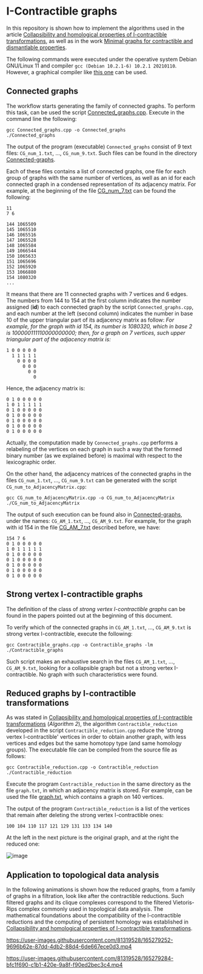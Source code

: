 # I-Contractible graphs
In this repository is shown how to implement the algorithms used in the article [Collapsibility and homological properties of I-contractible transformations](https://arxiv.org/abs/1808.07461), as well as in the work [Minimal graphs for contractible and dismantlable properties](https://arxiv.org/abs/2109.06729).

The following commands were executed under the operative system Debian GNU/Linux 11 and compiler `gcc (Debian 10.2.1-6) 10.2.1 20210110`. However, a graphical compiler like [this one](https://www.embarcadero.com) can be used.

## Connected graphs
The workflow starts generating the family of connected graphs. To perform this task, can be used the script [Connected_graphs.cpp](./Connected_graphs.cpp). Execute in the command line the following:
```
gcc Connected_graphs.cpp -o Connected_graphs
./Connected_graphs
```
The output of the program (executable) `Connected_graphs` consist of 9 text files: `CG_num_1.txt`, ..., `CG_num_9.txt`. Such files can be found in the directory [Connected-graphs](./Connected-graphs).

Each of these files contains a list of connected graphs, one file for each group of graphs with the same number of vertices, as well as an id for each connected graph in a condensed representation of its adjacency matrix. For example, at the beginning of the file [CG_num_7.txt](./Connected-graphs/CG_num_7.txt) can be found the following:
```
11
7 6

144 1065509
145 1065510
146 1065516
147 1065528
148 1065584
149 1066544
150 1065633
151 1065696
152 1065920
153 1066880
154 1080320
...
```
It means that there are 11 connected graphs with 7 vertices and 6 edges. The numbers from 144 to 154 at the first column indicates the number assigned (**id**) to each connected graph by the script `Connected_graphs.cpp`, and each number at the left (second column) indicates the number in base 10 of the upper triangular part of its adjacency matrix as follow: _For example, for the graph with id 154, its number is 1080320, which in base 2 is 100000111110000000000; then, for a graph on 7 vertices, such upper triangular part of the adjacency matrix is:_
```
1 0 0 0 0 0
  1 1 1 1 1 
    0 0 0 0 
      0 0 0
        0 0 
          0
```
Hence, the adjacency matrix is:
```
0 1 0 0 0 0 0
1 0 1 1 1 1 1 
0 1 0 0 0 0 0
0 1 0 0 0 0 0
0 1 0 0 0 0 0
0 1 0 0 0 0 0
0 1 0 0 0 0 0
```
Actually, the computation made by `Connected_graphs.cpp` performs a relabeling of the vertices on each graph in such a way that the formed binary number (as we explained before) is maximal with respect to the lexicographic order.

On the other hand, the adjacency matrices of the connected graphs in the files `CG_num_1.txt`, ..., `CG_num_9.txt` can be generated with the script `CG_num_to_AdjacencyMatrix.cpp`:
```
gcc CG_num_to_AdjacencyMatrix.cpp -o CG_num_to_AdjacencyMatrix
./CG_num_to_AdjacencyMatrix
```
The output of such execution can be found also in [Connected-graphs](./Connected-graphs), under the names: `CG_AM_1.txt`, ..., `CG_AM_9.txt`. For example, for the graph with id 154 in the file [CG_AM_7.txt](./Connected-graphs/CG_AM_7.txt) described before, we have:
```
154 7 6
0 1 0 0 0 0 0 
1 0 1 1 1 1 1 
0 1 0 0 0 0 0 
0 1 0 0 0 0 0 
0 1 0 0 0 0 0 
0 1 0 0 0 0 0 
0 1 0 0 0 0 0 
```

## Strong vertex I-contractible graphs
The definition of the class of _strong vertex I-contractible graphs_ can be found in the papers pointed out at the beginning of this document.

To verify which of the connected graphs in `CG_AM_1.txt`, ..., `CG_AM_9.txt` is strong vertex I-contractible, execute the following:
```
gcc Contractible_graphs.cpp -o Contractible_graphs -lm
./Contractible_graphs
```
Such script makes an exhaustive search in the files `CG_AM_1.txt`, ..., `CG_AM_9.txt`, looking for a collapsible graph but not a strong vertex I-contractible. No graph with such characteristics were found.

## Reduced graphs by I-contractible transformations
As was stated in [Collapsibility and homological properties of I-contractible transformations](https://arxiv.org/abs/1808.07461) (_Algorithm 2_), the algorithm `Contractible_reduction` developed in the script `Contractible_reduction.cpp` reduce the 'strong vertex I-contractible' vertices in order to obtain another graph, with less vertices and edges but the same homotopy type (and same homology groups). The executable file can be compiled from the source file as follows:
```
gcc Contractible_reduction.cpp -o Contractible_reduction
./Contractible_reduction
```
Execute the program `Contractible_reduction` in the same directory as the file `graph.txt`, in which an adjacency matrix is stored. For example, can be used the file [graph.txt](./Examples/graph.txt), which contains a graph on 140 vertices.

The output of the program `Contractible_reduction` is a list of the vertices that remain after deleting the strong vertex I-contractible ones:
```
100 104 110 117 121 129 131 133 134 140
```
At the left in the next picture is the original graph, and at the right the reduced one:

![image](https://user-images.githubusercontent.com/81319528/165278908-6b3b78e8-16e9-4840-8623-59f33b791744.png)

## Application to topological data analysis
In the following animations is shown how the reduced graphs, from a family of graphs in a filtration, look like after the contractible reductions. Such filtered graphs and its clique complexes correspond to the filtered Vietoris-Rips complex commonly used in topological data analysis. The mathematical foundations about the compatibility of the I-contractible reductions and the computing of persistent homology was established in [Collapsibility and homological properties of I-contractible transformations](https://arxiv.org/abs/1808.07461).

https://user-images.githubusercontent.com/81319528/165279252-9696b62e-87dd-4db2-88d4-6de667ece0d3.mp4


https://user-images.githubusercontent.com/81319528/165279284-bfc1f690-c1b1-420e-9a8f-f90ed2bec3c4.mp4
